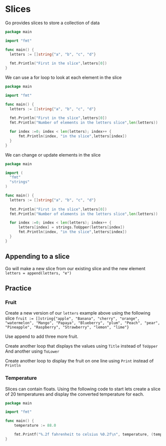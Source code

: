 
# Slices

Go provides slices to store a collection of data

```go
package main

import "fmt"

func main() {
  letters := []string{"a", "b", "c", "d"}
	
  fmt.Println("First in the slice",letters[0])
}
```

We can use a for loop to look at each element in the slice

```go
package main

import "fmt"

func main() {
  letters := []string{"a", "b", "c", "d"}
	
  fmt.Println("First in the slice",letters[0])
  fmt.Println("Number of elements in the letters slice",len(letters))

  for index :=0; index < len(letters); index++ {
      fmt.Println(index, "in the slice",letters[index])
  }
}
```

We can change or update elements in the slice

```go
package main

import (
  "fmt"
  "strings"
)

func main() {
  letters := []string{"a", "b", "c", "d"}
	
  fmt.Println("First in the slice",letters[0])
  fmt.Println("Number of elements in the letters slice",len(letters))

  for index :=0; index < len(letters); index++ {
      letters[index] = strings.ToUpper(letters[index])
      fmt.Println(index, "in the slice",letters[index])
  }
}
```

## Appending to a slice
Go will make a new slice from our existing slice and the new element  
`letters = append(letters, "e")`


## Practice

### Fruit
Create a new version of our `letters` example above using the following slice 
`fruit := []string{"apple", "Banana", "cherry", "orange", "watermelon", "Mango", "Papaya", "Blueberry", "plum", "Peach", "pear", "Pineapple", "Raspberry", "Strawberry", "lemon", "lime"}`

Use append to add three more fruit.

Create another loop that displays the values using `Title` instead of `ToUpper`
And another using `ToLower`

Create another loop to display the fruit on one line using `Print` instead of `Println`


### Temperature
Slices can contain floats. Using the following code to start lets create a slice of 20 temperatures and display the converted temperature for each.

```go
package main

import "fmt"

func main() {
	temperature := 88.0

	fmt.Printf("%.2f fahrenheit to celsius %0.2f\n", temperature, (temperature*9/5)+32)
}
```